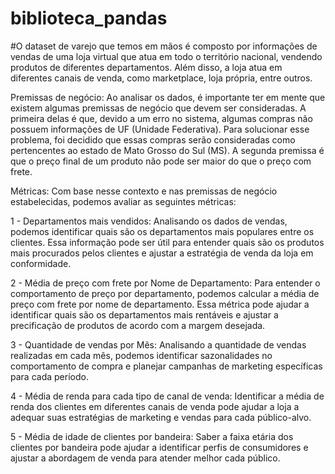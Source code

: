 # biblioteca_pandas

#O dataset de varejo que temos em mãos é composto por informações de vendas de uma loja virtual que atua em todo o território nacional, vendendo produtos de diferentes departamentos. Além disso, a loja atua em diferentes canais de venda, como marketplace, loja própria, entre outros.

Premissas de negócio:
Ao analisar os dados, é importante ter em mente que existem algumas premissas de negócio que devem ser consideradas. A primeira delas é que, devido a um erro no sistema, algumas compras não possuem informações de UF (Unidade Federativa). Para solucionar esse problema, foi decidido que essas compras serão consideradas como pertencentes ao estado de Mato Grosso do Sul (MS). A segunda premissa é que o preço final de um produto não pode ser maior do que o preço com frete.

Métricas:
Com base nesse contexto e nas premissas de negócio estabelecidas, podemos avaliar as seguintes métricas:

1 - Departamentos mais vendidos: Analisando os dados de vendas, podemos identificar quais são os departamentos mais populares entre os clientes. Essa informação pode ser útil para entender quais são os produtos mais procurados pelos clientes e ajustar a estratégia de venda da loja em conformidade.

2 - Média de preço com frete por Nome de Departamento: Para entender o comportamento de preço por departamento, podemos calcular a média de preço com frete por nome de departamento. Essa métrica pode ajudar a identificar quais são os departamentos mais rentáveis e ajustar a precificação de produtos de acordo com a margem desejada.

3 - Quantidade de vendas por Mês: Analisando a quantidade de vendas realizadas em cada mês, podemos identificar sazonalidades no comportamento de compra e planejar campanhas de marketing específicas para cada período.

4 - Média de renda para cada tipo de canal de venda: Identificar a média de renda dos clientes em diferentes canais de venda pode ajudar a loja a adequar suas estratégias de marketing e vendas para cada público-alvo.

5 - Média de idade de clientes por bandeira: Saber a faixa etária dos clientes por bandeira pode ajudar a identificar perfis de consumidores e ajustar a abordagem de venda para atender melhor cada público.
